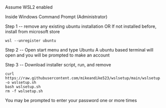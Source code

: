 Assume WSL2 enabled

Inside Windows Command Prompt (Administrator)

Step 1 -- remove any existing ubuntu installation OR
If not installed before, install from microsoft store

    wsl --unregister ubuntu

Step 2 -- Open start menu and type Ubuntu
A ubuntu based terminal will open and you will be prompted to make an account

Step 3 -- Download installer script, run, and remove

    curl https://raw.githubusercontent.com/mikeandike523/wslsetup/main/wslsetup.sh -o wslsetup.sh
    bash wslsetup.sh
    rm -f wslsetup.sh

You may be prompted to enter your password one or more times
